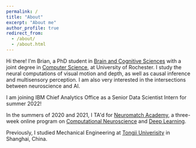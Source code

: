 ```yaml
---
permalink: /
title: "About"
excerpt: "About me"
author_profile: true
redirect_from: 
  - /about/
  - /about.html
---
```


Hi there! I'm Brian, a PhD student in <a href="http://www.sas.rochester.edu/bcs/">Brain and Cognitive Sciences</a> with a joint degree in <a href="https://www.cs.rochester.edu/">Computer Science</a>, at University of Rochester. I study the neural computations of visual motion and depth, as well as causal inference and multisensory perception. I am also very interested in the intersections between neuroscience and AI. 

I am joining IBM Chief Analytics Office as a Senior Data Scientist Intern for summer 2022!

In the summers of 2020 and 2021, I TA'd for <a href="https://academy.neuromatch.io">Neuromatch Academy</a>, a three-week online program on <a href="https://compneuro.neuromatch.io/tutorials/intro.html">Computational Neuroscience</a> and <a href="https://deeplearning.neuromatch.io/tutorials/intro.html">Deep Learning</a>.

Previously, I studied Mechanical Engineering at <a href="https://en.tongji.edu.cn/">Tongji Univerisity</a> in Shanghai, China.

